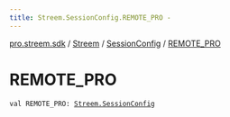 ```yaml
---
title: Streem.SessionConfig.REMOTE_PRO - 
---
```


[pro.streem.sdk](../../index.html) / [Streem](../index.html) / [SessionConfig](index.html) / [REMOTE_PRO](./-r-e-m-o-t-e_-p-r-o.html)

# REMOTE_PRO

`val REMOTE_PRO: `[`Streem.SessionConfig`](index.html)